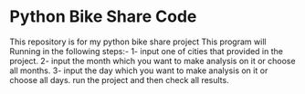 # Python Bike Share Code
This repository is for my python bike share project
This program will Running in the following steps:-
1- input one of cities that provided in the project.
2- input the month which you want to make analysis on it or choose all months. 
3- input the day which you want to make analysis on it or choose all days. 
run the project and then check all results.
